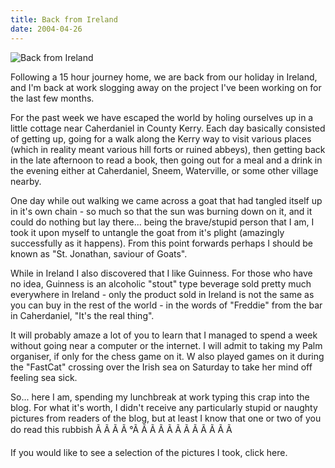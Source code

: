 ```yaml
---
title: Back from Ireland
date: 2004-04-26
---
```


![Back from Ireland](https://source.unsplash.com/0gkw_9fy0eQ/1600x900)

Following a 15 hour journey home, we are back from our holiday in Ireland, and I'm back at work slogging away on the project I've been working on for the last few months.

For the past week we have escaped the world by holing ourselves up in a little cottage near Caherdaniel in County Kerry. Each day basically consisted of getting up, going for a walk along the Kerry way to visit various places (which in reality meant various hill forts or ruined abbeys), then getting back in the late afternoon to read a book, then going out for a meal and a drink in the evening either at Caherdaniel, Sneem, Waterville, or some other village nearby.

One day while out walking we came across a goat that had tangled itself up in it's own chain - so much so that the sun was burning down on it, and it could do nothing but lay there... being the brave/stupid person that I am, I took it upon myself to untangle the goat from it's plight (amazingly successfully as it happens). From this point forwards perhaps I should be known as "St. Jonathan, saviour of Goats".

While in Ireland I also discovered that I like Guinness. For those who have no idea, Guinness is an alcoholic "stout" type beverage sold pretty much everywhere in Ireland - only the product sold in Ireland is not the same as you can buy in the rest of the world - in the words of "Freddie" from the bar in Caherdaniel, "It's the real thing".

It will probably amaze a lot of you to learn that I managed to spend a week without going near a computer or the internet. I will admit to taking my Palm organiser, if only for the chess game on it. W also played games on it during the "FastCat" crossing over the Irish sea on Saturday to take her mind off feeling sea sick.

So... here I am, spending my lunchbreak at work typing this crap into the blog. For what it's worth, I didn't receive any particularly stupid or naughty pictures from readers of the blog, but at least I know that one or two of you do read this rubbish Ã Ã Ã Ã °Ã Ã Ã Ã Ã Ã Ã Ã Ã Ã Ã Ã 

If you would like to see a selection of the pictures I took, click here.
